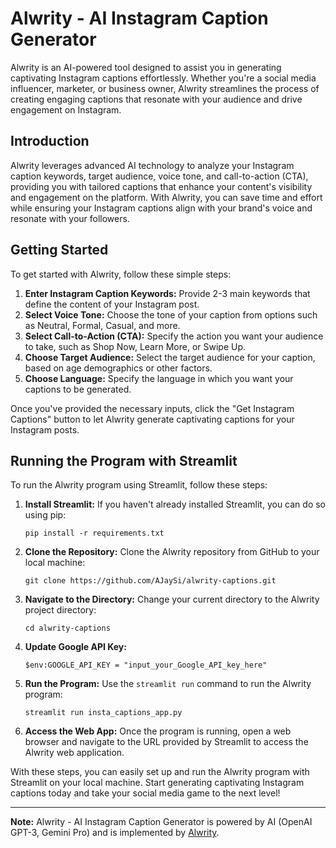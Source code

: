 # Alwrity - AI Instagram Caption Generator

Alwrity is an AI-powered tool designed to assist you in generating captivating Instagram captions effortlessly. Whether you're a social media influencer, marketer, or business owner, Alwrity streamlines the process of creating engaging captions that resonate with your audience and drive engagement on Instagram.

## Introduction

Alwrity leverages advanced AI technology to analyze your Instagram caption keywords, target audience, voice tone, and call-to-action (CTA), providing you with tailored captions that enhance your content's visibility and engagement on the platform. With Alwrity, you can save time and effort while ensuring your Instagram captions align with your brand's voice and resonate with your followers.

## Getting Started

To get started with Alwrity, follow these simple steps:

1. **Enter Instagram Caption Keywords:** Provide 2-3 main keywords that define the content of your Instagram post.
2. **Select Voice Tone:** Choose the tone of your caption from options such as Neutral, Formal, Casual, and more.
3. **Select Call-to-Action (CTA):** Specify the action you want your audience to take, such as Shop Now, Learn More, or Swipe Up.
4. **Choose Target Audience:** Select the target audience for your caption, based on age demographics or other factors.
5. **Choose Language:** Specify the language in which you want your captions to be generated.

Once you've provided the necessary inputs, click the "Get Instagram Captions" button to let Alwrity generate captivating captions for your Instagram posts.

## Running the Program with Streamlit

To run the Alwrity program using Streamlit, follow these steps:

1. **Install Streamlit:** If you haven't already installed Streamlit, you can do so using pip:

    ```
    pip install -r requirements.txt
    ```

2. **Clone the Repository:** Clone the Alwrity repository from GitHub to your local machine:

    ```
    git clone https://github.com/AJaySi/alwrity-captions.git
    ```

3. **Navigate to the Directory:** Change your current directory to the Alwrity project directory:

    ```
    cd alwrity-captions
    ```
4. **Update Google API Key:**
    ```
    $env:GOOGLE_API_KEY = "input_your_Google_API_key_here"
    ```
   
5. **Run the Program:** Use the `streamlit run` command to run the Alwrity program:

    ```
    streamlit run insta_captions_app.py
    ```

6. **Access the Web App:** Once the program is running, open a web browser and navigate to the URL provided by Streamlit to access the Alwrity web application.

With these steps, you can easily set up and run the Alwrity program with Streamlit on your local machine. Start generating captivating Instagram captions today and take your social media game to the next level!

---

**Note:** Alwrity - AI Instagram Caption Generator is powered by AI (OpenAI GPT-3, Gemini Pro) and is implemented by [Alwrity](https://alwrity.netlify.app).

